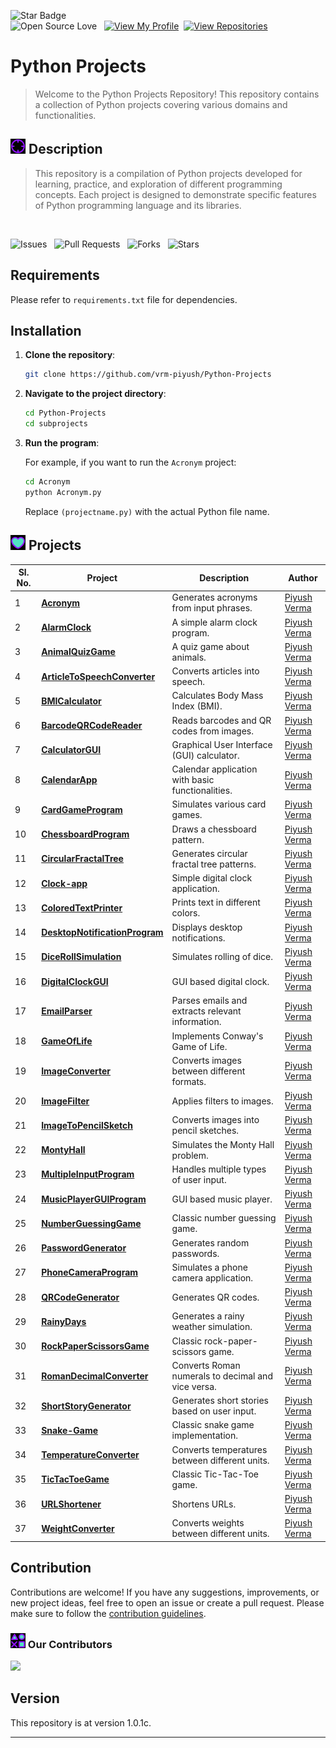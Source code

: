 ![Star Badge](https://img.shields.io/static/v1?label=%F0%9F%8C%9F&message=If%20Useful&style=style=flat&color=BC4E99)  
![Open Source Love](https://badges.frapsoft.com/os/v1/open-source.svg?v=103) &nbsp; [![View My Profile](https://img.shields.io/badge/View-My_Profile-green?logo=GitHub)](https://github.com/vrm-piyush)&nbsp; [![View Repositories](https://img.shields.io/badge/View-My_Repositories-blue?logo=GitHub)](https://github.com/vrm-piyush?tab=repositories)

# Python Projects

> Welcome to the Python Projects Repository! This repository contains a collection of Python projects covering various domains and functionalities.

## ![aim](assets/images/image/aim.png) Description

> This repository is a compilation of Python projects developed for learning, practice, and exploration of different programming concepts. Each project is designed to demonstrate specific features of Python programming language and its libraries.

<br>

![Issues](https://img.shields.io/github/issues/vrm-piyush/python-projects?style=social&logo=github) &nbsp;
![Pull Requests](https://img.shields.io/github/issues-pr/vrm-piyush/python-projects?style=social&logo=github) &nbsp;
![Forks](https://img.shields.io/github/forks/vrm-piyush/python-projects?style=social&logo=github) &nbsp;
![Stars](https://img.shields.io/github/stars/vrm-piyush/python-projects?style=social&logo=github) &nbsp;

## Requirements

Please refer to `requirements.txt` file for dependencies.

## Installation

1. **Clone the repository**:

   ```bash
   git clone https://github.com/vrm-piyush/Python-Projects
   ```

2. **Navigate to the project directory**:

   ```bash
   cd Python-Projects
   cd subprojects
   ```

3. **Run the program**:

   For example, if you want to run the `Acronym` project:

   ```bash
   cd Acronym
   python Acronym.py
   ```

   Replace `(projectname.py)` with the actual Python file name.

## ![project](assets/images/image/project.png) Projects

| Sl. No. | Project                                                                   | Description                                        | Author                                        |
| ------- | ------------------------------------------------------------------------- | -------------------------------------------------- | --------------------------------------------- |
| 1       | **[Acronym](subprojects/Acronym/)**                                       | Generates acronyms from input phrases.             | [Piyush Verma](https://github.com/vrm-piyush) |
| 2       | **[AlarmClock](subprojects/AlarmClock/)**                                 | A simple alarm clock program.                      | [Piyush Verma](https://github.com/vrm-piyush) |
| 3       | **[AnimalQuizGame](subprojects/AnimalQuizGame/)**                         | A quiz game about animals.                         | [Piyush Verma](https://github.com/vrm-piyush) |
| 4       | **[ArticleToSpeechConverter](subprojects/ArticleToSpeechConverter/)**     | Converts articles into speech.                     | [Piyush Verma](https://github.com/vrm-piyush) |
| 5       | **[BMICalculator](subprojects/BMICalculator/)**                           | Calculates Body Mass Index (BMI).                  | [Piyush Verma](https://github.com/vrm-piyush) |
| 6       | **[BarcodeQRCodeReader](subprojects/BarcodeQRCodeReader/)**               | Reads barcodes and QR codes from images.           | [Piyush Verma](https://github.com/vrm-piyush) |
| 7       | **[CalculatorGUI](subprojects/CalculatorGUI/)**                           | Graphical User Interface (GUI) calculator.         | [Piyush Verma](https://github.com/vrm-piyush) |
| 8       | **[CalendarApp](subprojects/CalendarApp/)**                               | Calendar application with basic functionalities.   | [Piyush Verma](https://github.com/vrm-piyush) |
| 9       | **[CardGameProgram](subprojects/CardGameProgram/)**                       | Simulates various card games.                      | [Piyush Verma](https://github.com/vrm-piyush) |
| 10      | **[ChessboardProgram](subprojects/ChessboardProgram/)**                   | Draws a chessboard pattern.                        | [Piyush Verma](https://github.com/vrm-piyush) |
| 11      | **[CircularFractalTree](subprojects/CircularFractalTree/)**               | Generates circular fractal tree patterns.          | [Piyush Verma](https://github.com/vrm-piyush) |
| 12      | **[Clock-app](subprojects/Clock-app/)**                                   | Simple digital clock application.                  | [Piyush Verma](https://github.com/vrm-piyush) |
| 13      | **[ColoredTextPrinter](subprojects/ColoredTextPrinter/)**                 | Prints text in different colors.                   | [Piyush Verma](https://github.com/vrm-piyush) |
| 14      | **[DesktopNotificationProgram](subprojects/DesktopNotificationProgram/)** | Displays desktop notifications.                    | [Piyush Verma](https://github.com/vrm-piyush) |
| 15      | **[DiceRollSimulation](subprojects/DiceRollSimulation/)**                 | Simulates rolling of dice.                         | [Piyush Verma](https://github.com/vrm-piyush) |
| 16      | **[DigitalClockGUI](subprojects/DigitalClockGUI/)**                       | GUI based digital clock.                           | [Piyush Verma](https://github.com/vrm-piyush) |
| 17      | **[EmailParser](subprojects/EmailParser/)**                               | Parses emails and extracts relevant information.   | [Piyush Verma](https://github.com/vrm-piyush) |
| 18      | **[GameOfLife](subprojects/GameOfLife/)**                                 | Implements Conway's Game of Life.                  | [Piyush Verma](https://github.com/vrm-piyush) |
| 19      | **[ImageConverter](subprojects/ImageConverter/)**                         | Converts images between different formats.         | [Piyush Verma](https://github.com/vrm-piyush) |
| 20      | **[ImageFilter](subprojects/ImageFilter/)**                               | Applies filters to images.                         | [Piyush Verma](https://github.com/vrm-piyush) |
| 21      | **[ImageToPencilSketch](subprojects/ImageToPencilSketch/)**               | Converts images into pencil sketches.              | [Piyush Verma](https://github.com/vrm-piyush) |
| 22      | **[MontyHall](subprojects/MontyHall/)**                                   | Simulates the Monty Hall problem.                  | [Piyush Verma](https://github.com/vrm-piyush) |
| 23      | **[MultipleInputProgram](subprojects/MultipleInputProgram/)**             | Handles multiple types of user input.              | [Piyush Verma](https://github.com/vrm-piyush) |
| 24      | **[MusicPlayerGUIProgram](subprojects/MusicPlayerGUIProgram/)**           | GUI based music player.                            | [Piyush Verma](https://github.com/vrm-piyush) |
| 25      | **[NumberGuessingGame](subprojects/NumberGuessingGame/)**                 | Classic number guessing game.                      | [Piyush Verma](https://github.com/vrm-piyush) |
| 26      | **[PasswordGenerator](subprojects/PasswordGenerator/)**                   | Generates random passwords.                        | [Piyush Verma](https://github.com/vrm-piyush) |
| 27      | **[PhoneCameraProgram](subprojects/PhoneCameraProgram/)**                 | Simulates a phone camera application.              | [Piyush Verma](https://github.com/vrm-piyush) |
| 28      | **[QRCodeGenerator](subprojects/QRCodeGenerator/)**                       | Generates QR codes.                                | [Piyush Verma](https://github.com/vrm-piyush) |
| 29      | **[RainyDays](subprojects/RainyDays/)**                                   | Generates a rainy weather simulation.              | [Piyush Verma](https://github.com/vrm-piyush) |
| 30      | **[RockPaperScissorsGame](subprojects/RockPaperScissorsGame/)**           | Classic rock-paper-scissors game.                  | [Piyush Verma](https://github.com/vrm-piyush) |
| 31      | **[RomanDecimalConverter](subprojects/RomanDecimalConverter/)**           | Converts Roman numerals to decimal and vice versa. | [Piyush Verma](https://github.com/vrm-piyush) |
| 32      | **[ShortStoryGenerator](subprojects/ShortStoryGenerator/)**               | Generates short stories based on user input.       | [Piyush Verma](https://github.com/vrm-piyush) |
| 33      | **[Snake-Game](subprojects/Snake-Game/)**                                 | Classic snake game implementation.                 | [Piyush Verma](https://github.com/vrm-piyush) |
| 34      | **[TemperatureConverter](subprojects/TemperatureConverter/)**             | Converts temperatures between different units.     | [Piyush Verma](https://github.com/vrm-piyush) |
| 35      | **[TicTacToeGame](subprojects/TicTacToeGame/)**                           | Classic Tic-Tac-Toe game.                          | [Piyush Verma](https://github.com/vrm-piyush) |
| 36      | **[URLShortener](subprojects/URLShortener/)**                             | Shortens URLs.                                     | [Piyush Verma](https://github.com/vrm-piyush) |
| 37      | **[WeightConverter](subprojects/WeightConverter/)**                       | Converts weights between different units.          | [Piyush Verma](https://github.com/vrm-piyush) |

## Contribution

Contributions are welcome! If you have any suggestions, improvements, or new project ideas, feel free to open an issue or create a pull request. Please make sure to follow the [contribution guidelines](CONTRIBUTING.md).

### ![contributors](assets/images/image/contributing.png) Our Contributors

<a href="https://github.com/vrm-piyush/python-projects/graphs/contributors">
  <img src="https://contrib.rocks/image?repo=vrm-piyush/python-projects" />
</a>

## Version

This repository is at version 1.0.1c.

---
